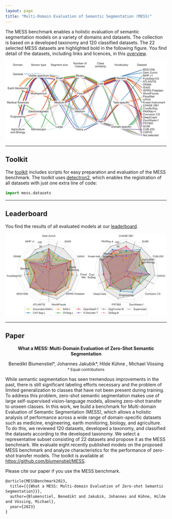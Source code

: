 ```yaml
---
layout: page
title: "Multi-Domain Evaluation of Semantic Segmentation (MESS)"
---
```


The MESS benchmark enables a holistic evaluation of semantic segmentation models on a variety of domains and datasets. The collection is based on a developed taxonomy and 120 classified datasets. The 22 selected MESS datasets are highlighted bold in the following figure. You find detail of the datasets, including links and licences, in this [overview](https://github.com/blumenstiel/MESS/blob/main/mess/DATASETS.md).    

<center>
<img src="assets/images/classifications_lines.svg">
</center>

---

## Toolkit

The [toolkit](https://github.com/blumenstiel/MESS) includes scripts for easy preparation and evaluation of the MESS benchmark. The toolkit uses [detectron2](https://github.com/facebookresearch/detectron2), which enables the registration of all datasets with just one extra line of code:
    
```python
import mess.datasets
```

---

## Leaderboard

You find the results of all evaluated models at our [leaderboard](https://blumenstiel.github.io/mess-benchmark/).

<center>
<img src="assets/images/radar_plot_split_all_log.svg">
</center>

---

## Paper

**<center>What a MESS: Multi-Domain Evaluation of Zero-Shot Semantic Segmentation</center>**

<center>Benedikt Blumenstiel*, Johannes Jakubik*, Hilde Kühne , Michael Vössing</center>

<center><small>* Equal contributions</small></center>

While semantic segmentation has seen tremendous improvements in the past, there is still significant labeling efforts necessary and the problem of limited generalization to classes that have not been present during training. To address this problem, zero-shot semantic segmentation makes use of large self-supervised vision-language models, allowing zero-shot transfer to unseen classes. In this work, we build a benchmark for Multi-domain Evaluation of Semantic Segmentation (MESS), which allows a holistic analysis of performance across a wide range of domain-specific datasets such as medicine, engineering, earth monitoring, biology, and agriculture. To do this, we reviewed 120 datasets, developed a taxonomy, and classified the datasets according to the developed taxonomy. We select a representative subset consisting of 22 datasets and propose it as the MESS benchmark. We evaluate eight recently published models on the proposed MESS benchmark and analyze characteristics for the performance of zero-shot transfer models. The toolkit is available at https://github.com/blumenstiel/MESS.

Please cite our paper if you use the MESS benchmark.

```
@article{MESSBenchmark2023,
  title={{{What a MESS: Multi-domain Evaluation of Zero-shot Semantic Segmentation}}},
  author={Blumenstiel, Benedikt and Jakubik, Johannes and Kühne, Hilde and Vössing, Michael},
  year={2023}
}
```
